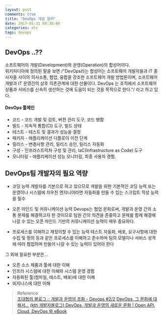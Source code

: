 ```yaml
---
layout: post
comments: true
title: "DevOps 개념 정리"
date: 2017-05-31 09:30:00
categories: etc
tags: devops
--- 
```


## DevOps ..??
소프트웨어의 개발(Development)와 운영(Operation)의 합성어이다.   
위키피디아에 정의된 말을 보면 /"DevOps라는 합성어는 소프트웨어 개발자들과 IT 종사자들 사이의 의사소통, 협업, 융합을 강조한 소프트웨어 개발 방법론이며, 소프트웨어 개발과 IT 운영간의 상호 의존관계에 대한 산물이다. DevOps 는 조직에서 소프트웨어 상품과 서비스를 신속히 생산하는 것에 도움이 되는 것을 목적으로 한다."/ 라고 하고 있다.


#### DevOps 툴체인
* 코드 - 코드 개발 및 검토, 버전 관리 도구, 코드 병합
* 빌드 - 지속적 통합(CI) 도구, 빌드 상태
* 테스트 - 테스트 및 결과가 성능을 결정
* 패키지 - 애플리케이션 디플로이 이전 단계
* 릴리스 - 변경사항 관리, 릴리스 승인, 릴리스 자동화
* 구성 - 인프라스트럭처 구성 및 관리, IaC(Infrastructure as Code) 도구
* 모니터링 - 애플리케이션 성능 모니터링, 최종 사용자 경험.


## DevOps팀 개발자의 필요 역량
* 코딩 능력
개발자를 기본으로 하고 있으므로 개발을 위한 기본적인 코딩 능력 또는 운영이나 시스템에 치우친 엔지니어라면 자동화를 만들 수 있는 스크립트 작성 능력을 필수
   
* 오픈 마인드 및 커뮤니케이션 능력
Devops는 협업 문화로써, 개발과 운영 간의 소통 문제를 해결하고자 한 것이므로 팀원 간의 의견을 존중하고 문제를 함께 해결해나갈 수 있는 오픈 마인드 기반의 커뮤니케이션 능력이 매우 중요하다.
   
* 프로세스를 이해하고 재정의할 수 있는 능력
테스트 자동화, 배포, 요구사항에 대한 수집 및 정의 등과 같은 프로세스를 이해하고 준수하며 팀의 모델이나 서비스 성격에 따라 협업하며 만들어 나갈 수 있는 능력이 있어야 한다

그 외에 필요한 부분은...   
* 오픈 소스 제품과 툴에 대한 이해
* 인프라 시스템에 대한 이해와 시스템 운영 경험
* 자동화된 툴(컴파일, 테스트, 배포)에 대한 이해
* 비지니스에 대한 이해



> Reference   
> [조대협의 블로그 :: 개발과 운영의 조화 - Devops #2/2](http://bcho.tistory.com/817)
> [DevOps, 그 문화에 대해서…](https://brunch.co.kr/@supims/18)
> [(kth 개발자블로그) DevOps, 개발과 운영의 새로운 문화 | Open API, Cloud, DevOps 와 eBook](https://ds5apn.wordpress.com/2014/12/28/backup-dev-kthcorp-com-devops-new-culture/)
